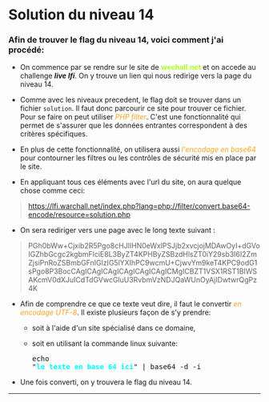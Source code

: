 # Solution du niveau 14

### Afin de trouver le flag du niveau 14, voici comment j'ai procédé:

- On commence par se rendre sur le site de <b style = 'color: #aaff22' >wechall.net</b> et on accede au challenge ***live lfi***. On y trouve un lien qui nous redirige vers la page du niveau 14.

- Comme avec les niveaux precedent, le flag doit se trouver dans un fichier `solution`.  Il faut donc parcourir ce site pour trouver ce fichier. Pour se faire on peut utiliser <i style='color: #f4a21f'>PHP filter</i>. C'est une fonctionnalité qui permet de s'assurer que les données entrantes correspondent à des critères spécifiques.

- En plus de cette fonctionnalité, on utilisera aussi <i style='color: #f4a21f'>l'encodage en base64</i>  pour contourner les filtres ou les contrôles de sécurité mis en place par le site.

- En appliquant tous ces éléments avec l'url du site, on aura quelque chose comme ceci:
>https://lfi.warchall.net/index.php?lang=php://filter/convert.base64-encode/resource=solution.php

- On sera rediriger vers une page avec le long texte suivant :
> PGh0bWw+Cjxib2R5Pgo8cHJlIHN0eWxlPSJjb2xvcjojMDAwOyI+dGVoIGZhbGcgc2kgbmFlciE8L3ByZT4KPHByZSBzdHlsZT0iY29sb3I6I2ZmZjsiPnRoZSBmbGFnIGlzIG5lYXIhPC9wcmU+CjwvYm9keT4KPC9odG1sPgo8P3BocCAgICAgICAgICAgICAgICAgICMgICBZT1VSX1RST1BIWSAKcmV0dXJuICdTdGVwcGluU3RvbmVzNDJQaWUnOyAjIDwtwrQgPz4K

- Afin de comprendre ce que ce texte veut dire, il faut le convertir <i style='color: #f4a21f'>en encodage UTF-8</i>. Il existe plusieurs façon de s'y prendre:

    - soit à l'aide d'un site spécialisé dans ce domaine,

    - soit en utilisant la commande linux suivante: <pre>echo "<b style = 'color:cyan'>le texte en base 64 ici</b>" | base64 -d -i </pre>

- Une fois converti, on y trouvera le flag du niveau 14.

---

<!-- <html>
<body>
<pre style="color:#000;">teh falg si naer!</pre>
<pre style="color:#fff;">the flag is near!</pre>
</body>
</html>
<?php                  #   YOUR_TROPHY
return 'SteppinStones42Pie'; # <-´ ?> -->
